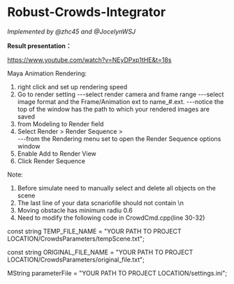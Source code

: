 # Robust-Crowds-Integrator
*Implemented by @zhc45 and @JocelynWSJ*

**Result presentation：**

https://www.youtube.com/watch?v=NEyDPxp1tHE&t=18s



Maya Animation Rendering:

1. right click and set up rendering speed
2. Go to render setting
---select render camera and frame range 
---select image format and the Frame/Animation ext to name_#.ext.
---notice the top of the window has the path to which your rendered images are saved 
3. from Modeling to Render field
4. Select Render > Render Sequence >  
---from the Rendering menu set to open the Render Sequence options window
5. Enable Add to Render View
6. Click Render Sequence

Note:
1. Before simulate need to manually select and delete all objects on the scene
2. The last line of your data scnariofile should not contain \n
3. Moving obstacle has minimum radiu 0.6
4. Need to modify the following code in CrowdCmd.cpp(line 30-32)

const string TEMP_FILE_NAME = "YOUR PATH TO PROJECT LOCATION/CrowdsParameters/tempScene.txt";

const string ORIGINAL_FILE_NAME = "YOUR PATH TO PROJECT LOCATION/CrowdsParameters/original_file.txt";

MString parameterFile = "YOUR PATH TO PROJECT LOCATION/settings.ini";
